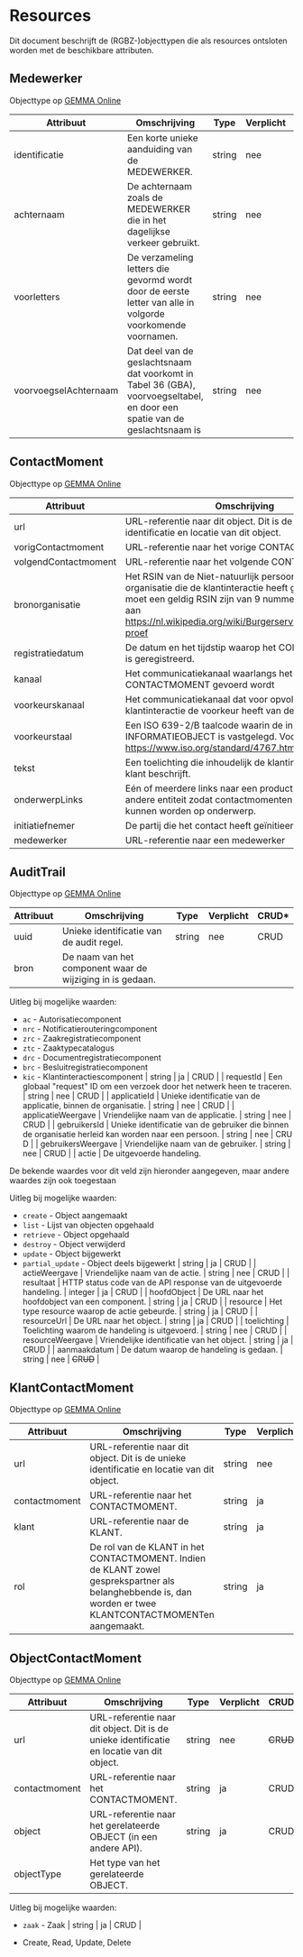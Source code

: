 # Resources

Dit document beschrijft de (RGBZ-)objecttypen die als resources ontsloten
worden met de beschikbare attributen.


## Medewerker

Objecttype op [GEMMA Online](https://www.gemmaonline.nl/index.php/Rgbz_1.0/doc/objecttype/medewerker)

| Attribuut | Omschrijving | Type | Verplicht | CRUD* |
| --- | --- | --- | --- | --- |
| identificatie | Een korte unieke aanduiding van de MEDEWERKER. | string | nee | C​R​U​D |
| achternaam | De achternaam zoals de MEDEWERKER die in het dagelijkse verkeer gebruikt. | string | nee | C​R​U​D |
| voorletters | De verzameling letters die gevormd wordt door de eerste letter van alle in volgorde voorkomende voornamen. | string | nee | C​R​U​D |
| voorvoegselAchternaam | Dat deel van de geslachtsnaam dat voorkomt in Tabel 36 (GBA), voorvoegseltabel, en door een spatie van de geslachtsnaam is | string | nee | C​R​U​D |

## ContactMoment

Objecttype op [GEMMA Online](https://www.gemmaonline.nl/index.php/Rgbz_1.0/doc/objecttype/contactmoment)

| Attribuut | Omschrijving | Type | Verplicht | CRUD* |
| --- | --- | --- | --- | --- |
| url | URL-referentie naar dit object. Dit is de unieke identificatie en locatie van dit object. | string | nee | ~~C~~​R​~~U~~​~~D~~ |
| vorigContactmoment | URL-referentie naar het vorige CONTACTMOMENT. | string | nee | C​R​U​D |
| volgendContactmoment | URL-referentie naar het volgende CONTACTMOMENT. | string | nee | ~~C~~​R​~~U~~​~~D~~ |
| bronorganisatie | Het RSIN van de Niet-natuurlijk persoon zijnde de organisatie die de klantinteractie heeft gecreeerd. Dit moet een geldig RSIN zijn van 9 nummers en voldoen aan https://nl.wikipedia.org/wiki/Burgerservicenummer#11-proef | string | ja | C​R​U​D |
| registratiedatum | De datum en het tijdstip waarop het CONTACTMOMENT is geregistreerd. | string | nee | C​R​U​D |
| kanaal | Het communicatiekanaal waarlangs het CONTACTMOMENT gevoerd wordt | string | nee | C​R​U​D |
| voorkeurskanaal | Het communicatiekanaal dat voor opvolging van de klantinteractie de voorkeur heeft van de KLANT. | string | nee | C​R​U​D |
| voorkeurstaal | Een ISO 639-2/B taalcode waarin de inhoud van het INFORMATIEOBJECT is vastgelegd. Voorbeeld: `nld`. Zie: https://www.iso.org/standard/4767.html | string | nee | C​R​U​D |
| tekst | Een toelichting die inhoudelijk de klantinteractie van de klant beschrijft. | string | nee | C​R​U​D |
| onderwerpLinks | Eén of meerdere links naar een product, webpagina of andere entiteit zodat contactmomenten gegroepeerd kunnen worden op onderwerp. | array | nee | C​R​U​D |
| initiatiefnemer | De partij die het contact heeft geïnitieerd. | string | nee | C​R​U​D |
| medewerker | URL-referentie naar een medewerker | string | nee | C​R​U​D |

## AuditTrail

Objecttype op [GEMMA Online](https://www.gemmaonline.nl/index.php/Rgbz_1.0/doc/objecttype/audittrail)

| Attribuut | Omschrijving | Type | Verplicht | CRUD* |
| --- | --- | --- | --- | --- |
| uuid | Unieke identificatie van de audit regel. | string | nee | C​R​U​D |
| bron | De naam van het component waar de wijziging in is gedaan.

Uitleg bij mogelijke waarden:

* `ac` - Autorisatiecomponent
* `nrc` - Notificatierouteringcomponent
* `zrc` - Zaakregistratiecomponent
* `ztc` - Zaaktypecatalogus
* `drc` - Documentregistratiecomponent
* `brc` - Besluitregistratiecomponent
* `kic` - Klantinteractiescomponent | string | ja | C​R​U​D |
| requestId | Een globaal &quot;request&quot; ID om een verzoek door het netwerk heen te traceren. | string | nee | C​R​U​D |
| applicatieId | Unieke identificatie van de applicatie, binnen de organisatie. | string | nee | C​R​U​D |
| applicatieWeergave | Vriendelijke naam van de applicatie. | string | nee | C​R​U​D |
| gebruikersId | Unieke identificatie van de gebruiker die binnen de organisatie herleid kan worden naar een persoon. | string | nee | C​R​U​D |
| gebruikersWeergave | Vriendelijke naam van de gebruiker. | string | nee | C​R​U​D |
| actie | De uitgevoerde handeling.

De bekende waardes voor dit veld zijn hieronder aangegeven,                         maar andere waardes zijn ook toegestaan

Uitleg bij mogelijke waarden:

* `create` - Object aangemaakt
* `list` - Lijst van objecten opgehaald
* `retrieve` - Object opgehaald
* `destroy` - Object verwijderd
* `update` - Object bijgewerkt
* `partial_update` - Object deels bijgewerkt | string | ja | C​R​U​D |
| actieWeergave | Vriendelijke naam van de actie. | string | nee | C​R​U​D |
| resultaat | HTTP status code van de API response van de uitgevoerde handeling. | integer | ja | C​R​U​D |
| hoofdObject | De URL naar het hoofdobject van een component. | string | ja | C​R​U​D |
| resource | Het type resource waarop de actie gebeurde. | string | ja | C​R​U​D |
| resourceUrl | De URL naar het object. | string | ja | C​R​U​D |
| toelichting | Toelichting waarom de handeling is uitgevoerd. | string | nee | C​R​U​D |
| resourceWeergave | Vriendelijke identificatie van het object. | string | ja | C​R​U​D |
| aanmaakdatum | De datum waarop de handeling is gedaan. | string | nee | ~~C~~​R​~~U~~​~~D~~ |

## KlantContactMoment

Objecttype op [GEMMA Online](https://www.gemmaonline.nl/index.php/Rgbz_1.0/doc/objecttype/klantcontactmoment)

| Attribuut | Omschrijving | Type | Verplicht | CRUD* |
| --- | --- | --- | --- | --- |
| url | URL-referentie naar dit object. Dit is de unieke identificatie en locatie van dit object. | string | nee | ~~C~~​R​~~U~~​~~D~~ |
| contactmoment | URL-referentie naar het CONTACTMOMENT. | string | ja | C​R​U​D |
| klant | URL-referentie naar de KLANT. | string | ja | C​R​U​D |
| rol | De rol van de KLANT in het CONTACTMOMENT. Indien de KLANT zowel gesprekspartner als belanghebbende is, dan worden er twee KLANTCONTACTMOMENTen aangemaakt. | string | ja | C​R​U​D |

## ObjectContactMoment

Objecttype op [GEMMA Online](https://www.gemmaonline.nl/index.php/Rgbz_1.0/doc/objecttype/objectcontactmoment)

| Attribuut | Omschrijving | Type | Verplicht | CRUD* |
| --- | --- | --- | --- | --- |
| url | URL-referentie naar dit object. Dit is de unieke identificatie en locatie van dit object. | string | nee | ~~C~~​R​~~U~~​~~D~~ |
| contactmoment | URL-referentie naar het CONTACTMOMENT. | string | ja | C​R​U​D |
| object | URL-referentie naar het gerelateerde OBJECT (in een andere API). | string | ja | C​R​U​D |
| objectType | Het type van het gerelateerde OBJECT.

Uitleg bij mogelijke waarden:

* `zaak` - Zaak | string | ja | C​R​U​D |


* Create, Read, Update, Delete
